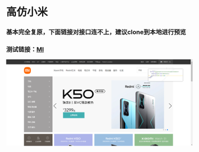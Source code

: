 # 高仿小米
### 基本完全复原，下面链接对接口连不上，建议clone到本地进行预览

### 测试链接：[MI](https://mi-86amzlh35-waylon06.vercel.app/)
![markdown picture](./index-img.png)

